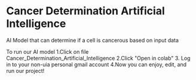 # Cancer Determination Artificial Intelligence
 AI Model that can determine if a cell is cancerous based on input data

To run our AI model
1.Click on file Cancer_Determination_Artificial_Intelligence
2.Click "Open in colab"
3. Log in to your non-uia personal gmail account 
4.Now you can enjoy, edit, and run our project!
